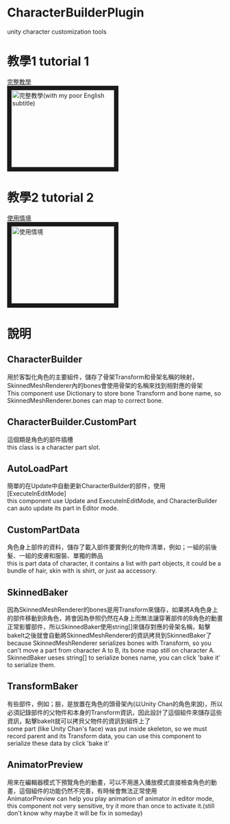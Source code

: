 # CharacterBuilderPlugin
 unity character customization tools
 
 # 教學1  tutorial 1 
 [完整教學](https://youtu.be/u8Qak7jCYSk)  
<a href="http://www.youtube.com/watch?feature=player_embedded&v=u8Qak7jCYSk
" target="_blank"><img src="http://img.youtube.com/vi/u8Qak7jCYSk/0.jpg" 
alt="完整教學(with my poor English subtitle)" width="240" height="180" border="10" /></a>  

 # 教學2  tutorial 2
 [使用情境](https://youtu.be/SnMDkYy-Rqk)  
<a href="http://www.youtube.com/watch?feature=player_embedded&v=SnMDkYy-Rqk
" target="_blank"><img src="http://img.youtube.com/vi/u8Qak7jCYSk/0.jpg" 
alt="使用情境" width="240" height="180" border="10" /></a>  

 # 說明  
 ## CharacterBuilder  
 用於客製化角色的主要組件，儲存了骨架Transform和骨架名稱的映射，SkinnedMeshRenderer內的bones會使用骨架的名稱來找到相對應的骨架  
 This component use Dictionary to store bone Transform and bone name, so SkinnedMeshRenderer.bones can map to correct bone.  
 ## CharacterBuilder.CustomPart  
 這個類是角色的部件插槽  
 this class is a character part slot.  
 ## AutoLoadPart  
 簡單的在Update中自動更新CharacterBuilder的部件，使用[ExecuteInEditMode]  
 this component use Update and ExecuteInEditMode, and CharacterBuilder can auto update its part in Editor mode.  
 ## CustomPartData  
 角色身上部件的資料，儲存了載入部件要實例化的物件清單，例如；一組的前後髮、一組的皮膚和服裝、單獨的飾品  
 this is part data of character, it contains a list with part objects, it could be a bundle of hair, skin with is shirt, or just aa accessory.  
 ## SkinnedBaker  
 因為SkinnedMeshRenderer的bones是用Transform來儲存，如果將A角色身上的部件移動到B角色，將會因為參照仍然在A身上而無法讓穿著部件的B角色的動畫正常影響部件，所以SkinnedBaker使用string[]來儲存對應的骨架名稱，點擊bakeIt之後就會自動將SkinnedMeshRenderer的資訊拷貝到SkinnedBaker了
 because SkinnedMeshRenderer serializes bones with Transform, so you can't move a part from character A to B, its bone map still on character A.  
 SkinnedBaker ueses string[] to serialize bones name, you can click 'bake it' to serialize them.
 ## TransformBaker  
 有些部件，例如；臉，是放置在角色的頭骨架內(以Unity Chan的角色來說)，所以必須記錄部件的父物件和本身的Transform資訊，因此設計了這個組件來儲存這些資訊，點擊bakeIt就可以拷貝父物件的資訊到組件上了  
 some part (like Unity Chan's face) was put inside skeleton, so we must record parent and its Transform data, you can use this component to serialize these data by click 'bake it'  
 ## AnimatorPreview  
 用來在編輯器模式下預覽角色的動畫，可以不用進入播放模式直接檢查角色的動畫，這個組件的功能仍然不完善，有時候會無法正常使用  
 AnimatorPreview can help you play animation of animator in editor mode, this component not very sensitive, try it more than once to activate it.(still don't know why maybe it will be fix in someday)

